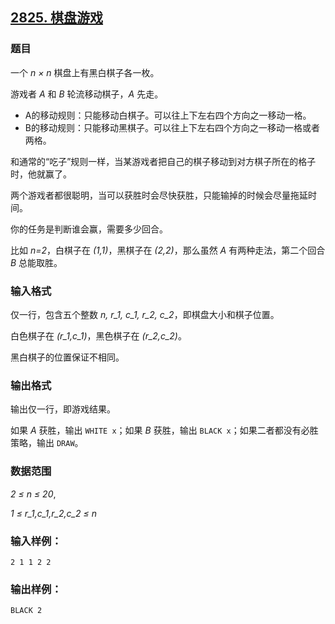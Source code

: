 ## [2825. 棋盘游戏](https://www.acwing.com/problem/content/2827/)

### 题目

一个 *n × n* 棋盘上有黑白棋子各一枚。

游戏者 *A* 和 *B* 轮流移动棋子，*A* 先走。

- A的移动规则：只能移动白棋子。可以往上下左右四个方向之一移动一格。
- B的移动规则：只能移动黑棋子。可以往上下左右四个方向之一移动一格或者两格。

和通常的“吃子”规则一样，当某游戏者把自己的棋子移动到对方棋子所在的格子时，他就赢了。

两个游戏者都很聪明，当可以获胜时会尽快获胜，只能输掉的时候会尽量拖延时间。

你的任务是判断谁会赢，需要多少回合。

比如 *n=2*，白棋子在 *(1,1)*，黑棋子在 *(2,2)*，那么虽然 *A* 有两种走法，第二个回合 *B* 总能取胜。

### 输入格式

仅一行，包含五个整数 *n, r_1, c_1, r_2, c_2*，即棋盘大小和棋子位置。

白色棋子在 *(r_1,c_1)*，黑色棋子在 *(r_2,c_2)*。

黑白棋子的位置保证不相同。

### 输出格式

输出仅一行，即游戏结果。

如果 *A* 获胜，输出 `WHITE x`；如果 *B* 获胜，输出 `BLACK x`；如果二者都没有必胜策略，输出 `DRAW`。

### 数据范围

*2 ≤ n ≤ 20*,

*1 ≤ r_1,c_1,r_2,c_2 ≤ n*

### 输入样例：

```
2 1 1 2 2
```

### 输出样例：

```
BLACK 2
```
